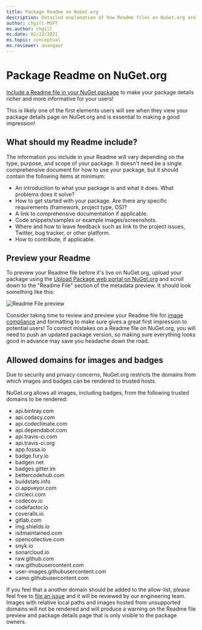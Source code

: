 ```yaml
---
title: Package Readme on NuGet.org
description: Detailed explanation of how Readme files on NuGet.org are rendered and what to do when you run into issues.
author: chgill-MSFT
ms.author: chgill
ms.date: 02/23/2021
ms.topic: conceptual
ms.reviewer: anangaur
---
```


# Package Readme on NuGet.org

[Include a Readme file in your NuGet package](https://docs.microsoft.com/nuget/reference/msbuild-targets#packagereadmefile) to make your package details richer and more informative for your users!

This is likely one of the first elements users will see when they view your package details page on NuGet.org and is essential to making a good impression!

## What should my Readme include?

The information you include in your Readme will vary depending on the type, purpose, and scope of your package. It doesn't need be a single comprehensive document for how to use your package, but it should contain the following items at minimum:
* An introduction to what your package is and what it does. What problems does it solve?
* How to get started with your package. Are there any specific requirements (framework, project type, OS)?
* A link to comprehensive documentation if applicable.
* Code snippets/samples or example images/screenshots.
* Where and how to leave feedback such as link to the project issues, Twitter, bug tracker, or other platform.
* How to contribute, if applicable.

## Preview your Readme

To preview your Readme file before it's live on NuGet.org, upload your package using the [Upload Package web portal on NuGet.org](https://docs.microsoft.com/nuget/nuget-org/publish-a-package#web-portal-use-the-upload-package-tab-on-nugetorg) and scroll down to the "Readme File" section of the metadata preview. It should look something like this:

![Readme File preview](media\readme-upload-preview.PNG)

Consider taking time to review and preview your Readme file for [image compliance](#allowed-domains-for-images-and-badges) and formatting to make sure gives a great first impression to potential users! To correct mistakes on a Readme file on NuGet.org, you will need to push an updated package version, so making sure everything looks good in advance may save you headache down the road.
## Allowed domains for images and badges

Due to security and privacy concerns, NuGet.org restricts the domains from which images and badges can be rendered to trusted hosts. 

NuGet.org allows all images, including badges, from the following trusted domains to be rendered:
* api.bintray.com
* api.codacy.com
* api.codeclimate.com
* api.dependabot.com
* api.travis-ci.com
* api.travis-ci.org
* app.fossa.io
* badge.fury.io
* badgen.net
* badges.gitter.im
* bettercodehub.com
* buildstats.info
* ci.appveyor.com
* circleci.com
* codecov.io
* codefactor.io
* coveralls.io
* gitlab.com
* img.shields.io
* isitmaintained.com
* opencollective.com
* snyk.io
* sonarcloud.io
* raw.github.com
* raw.githubusercontent.com
* user-images.githubusercontent.com
* camo.githubusercontent.com

If you feel that a another domain should be added to the allow-list, please feel free to [file an issue](https://github.com/NuGet/NuGetGallery/issues) and it will be reviewed by our engineering team. Images with relative local paths and images hosted from unsupported domains will not be rendered and will produce a warning on the Readme file preview and package details page that is only visible to the package owners.
